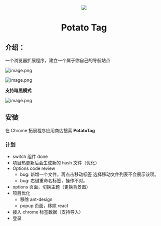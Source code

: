 <p align='center'><img src="https://s2.loli.net/2022/04/01/kYAOfPNxz9RsX8C.png" /></p>

<h1 align='center'>Potato Tag</h1>

## 介绍：

一个浏览器扩展程序，建立一个属于你自己的导航站点

![image.png](https://s2.loli.net/2022/04/01/2CSz4s9PVGhWqmJ.png)

![image.png](https://s2.loli.net/2022/04/01/R4ib9U23YExDa1O.jpg)

**支持暗黑模式**

![image.png](https://s2.loli.net/2022/04/01/gsqClamHk5IzLN4.jpg)

## 安装

在 Chrome 拓展程序应用商店搜索 **PotatoTag**

### 计划

- switch 组件 done
- 项目热更新后会生成新的 hash 文件（优化）
- Options code review
  - bug: 新增一个文件，再点击移动标签 选择移动文件列表不会展示该项。
  - bug: 右键重命名标签，操作不对。
- options 页面，切换主题（更换背景图）
- 项目优化
  - 移除 ant-design
  - popup 页面，移除 react
- 接入 chrome 标签数据（支持导入）
- 登录
